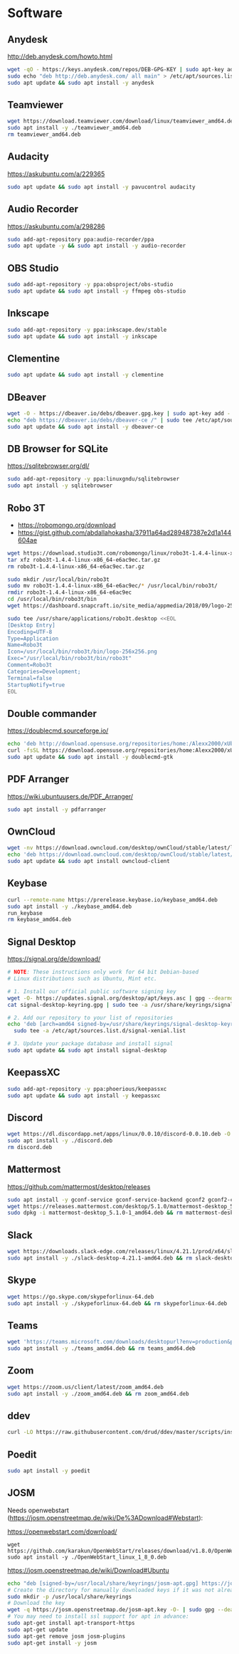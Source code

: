 # Software

## Anydesk

http://deb.anydesk.com/howto.html

```bash
wget -qO - https://keys.anydesk.com/repos/DEB-GPG-KEY | sudo apt-key add -
sudo echo "deb http://deb.anydesk.com/ all main" > /etc/apt/sources.list.d/anydesk-stable.list
sudo apt update && sudo apt install -y anydesk
```

## Teamviewer

```bash
wget https://download.teamviewer.com/download/linux/teamviewer_amd64.deb
sudo apt install -y ./teamviewer_amd64.deb
rm teamviewer_amd64.deb
```

## Audacity

https://askubuntu.com/a/229365

```bash
sudo apt update && sudo apt install -y pavucontrol audacity
```

## Audio Recorder

https://askubuntu.com/a/298286

```bash
sudo add-apt-repository ppa:audio-recorder/ppa
sudo apt update -y && sudo apt install -y audio-recorder
```

## OBS Studio

```bash
sudo add-apt-repository -y ppa:obsproject/obs-studio
sudo apt update && sudo apt install -y ffmpeg obs-studio
```

## Inkscape

```bash
sudo add-apt-repository -y ppa:inkscape.dev/stable
sudo apt update && sudo apt install -y inkscape
```

## Clementine

```bash
sudo apt update && sudo apt install -y clementine
```

## DBeaver

```bash
wget -O - https://dbeaver.io/debs/dbeaver.gpg.key | sudo apt-key add -
echo "deb https://dbeaver.io/debs/dbeaver-ce /" | sudo tee /etc/apt/sources.list.d/dbeaver.list
sudo apt update && sudo apt install -y dbeaver-ce
```

## DB Browser for SQLite

https://sqlitebrowser.org/dl/

```bash
sudo add-apt-repository -y ppa:linuxgndu/sqlitebrowser
sudo apt install -y sqlitebrowser
```

## Robo 3T

* https://robomongo.org/download
* https://gist.github.com/abdallahokasha/37911a64ad289487387e2d1a144604ae

```bash
wget https://download.studio3t.com/robomongo/linux/robo3t-1.4.4-linux-x86_64-e6ac9ec.tar.gz
tar xfz robo3t-1.4.4-linux-x86_64-e6ac9ec.tar.gz
rm robo3t-1.4.4-linux-x86_64-e6ac9ec.tar.gz

sudo mkdir /usr/local/bin/robo3t
sudo mv robo3t-1.4.4-linux-x86_64-e6ac9ec/* /usr/local/bin/robo3t/
rmdir robo3t-1.4.4-linux-x86_64-e6ac9ec
cd /usr/local/bin/robo3t/bin
wget https://dashboard.snapcraft.io/site_media/appmedia/2018/09/logo-256x256.png

sudo tee /usr/share/applications/robo3t.desktop <<EOL
[Desktop Entry]
Encoding=UTF-8
Type=Application
Name=Robo3t
Icon=/usr/local/bin/robo3t/bin/logo-256x256.png
Exec="/usr/local/bin/robo3t/bin/robo3t"
Comment=Robo3t
Categories=Development;
Terminal=false
StartupNotify=true
EOL
```

## Double commander

https://doublecmd.sourceforge.io/

```bash
echo 'deb http://download.opensuse.org/repositories/home:/Alexx2000/xUbuntu_20.04/ /' | sudo tee /etc/apt/sources.list.d/home:Alexx2000.list
curl -fsSL https://download.opensuse.org/repositories/home:Alexx2000/xUbuntu_20.04/Release.key | gpg --dearmor | sudo tee /etc/apt/trusted.gpg.d/home_Alexx2000.gpg > /dev/null
sudo apt update && sudo apt install -y doublecmd-gtk
```

## PDF Arranger

https://wiki.ubuntuusers.de/PDF_Arranger/

```bash
sudo apt install -y pdfarranger
```

## OwnCloud

```bash
wget -nv https://download.owncloud.com/desktop/ownCloud/stable/latest/linux/Ubuntu_20.04/Release.key -O - | sudo apt-key add -
echo 'deb https://download.owncloud.com/desktop/ownCloud/stable/latest/linux/Ubuntu_20.04/ /' | sudo tee -a /etc/apt/sources.list.d/owncloud.list
sudo apt update && sudo apt install owncloud-client
```

## Keybase

```bash
curl --remote-name https://prerelease.keybase.io/keybase_amd64.deb
sudo apt install -y ./keybase_amd64.deb
run_keybase
rm keybase_amd64.deb
```

## Signal Desktop

https://signal.org/de/download/

```bash
# NOTE: These instructions only work for 64 bit Debian-based
# Linux distributions such as Ubuntu, Mint etc.

# 1. Install our official public software signing key
wget -O- https://updates.signal.org/desktop/apt/keys.asc | gpg --dearmor > signal-desktop-keyring.gpg
cat signal-desktop-keyring.gpg | sudo tee -a /usr/share/keyrings/signal-desktop-keyring.gpg > /dev/null

# 2. Add our repository to your list of repositories
echo 'deb [arch=amd64 signed-by=/usr/share/keyrings/signal-desktop-keyring.gpg] https://updates.signal.org/desktop/apt xenial main' |\
  sudo tee -a /etc/apt/sources.list.d/signal-xenial.list

# 3. Update your package database and install signal
sudo apt update && sudo apt install signal-desktop
```

## KeepassXC

```bash
sudo add-apt-repository -y ppa:phoerious/keepassxc
sudo apt update && sudo apt install -y keepassxc
```

## Discord

```bash
wget https://dl.discordapp.net/apps/linux/0.0.10/discord-0.0.10.deb -O discord.deb
sudo apt install -y ./discord.deb
rm discord.deb
```

## Mattermost

https://github.com/mattermost/desktop/releases

```bash
sudo apt install -y gconf-service gconf-service-backend gconf2 gconf2-common libgconf-2-4
wget https://releases.mattermost.com/desktop/5.1.0/mattermost-desktop_5.1.0-1_amd64.deb
sudo dpkg -i mattermost-desktop_5.1.0-1_amd64.deb && rm mattermost-desktop_5.1.0-1_amd64.deb
```

## Slack

```bash
wget https://downloads.slack-edge.com/releases/linux/4.21.1/prod/x64/slack-desktop-4.21.1-amd64.deb
sudo apt install -y ./slack-desktop-4.21.1-amd64.deb && rm slack-desktop-4.21.1-amd64.deb
```

## Skype

```bash
wget https://go.skype.com/skypeforlinux-64.deb
sudo apt install -y ./skypeforlinux-64.deb && rm skypeforlinux-64.deb
```

## Teams

```bash
wget 'https://teams.microsoft.com/downloads/desktopurl?env=production&plat=linux&arch=x64&download=true&linuxArchiveType=deb' -O teams_amd64.deb
sudo apt install -y ./teams_amd64.deb && rm teams_amd64.deb
```

## Zoom

```bash
wget https://zoom.us/client/latest/zoom_amd64.deb
sudo apt install -y ./zoom_amd64.deb && rm zoom_amd64.deb
```

## ddev

```bash
curl -LO https://raw.githubusercontent.com/drud/ddev/master/scripts/install_ddev.sh && bash install_ddev.sh
```

## Poedit

```bash
sudo apt install -y poedit
```

## JOSM

Needs openwebstart (https://josm.openstreetmap.de/wiki/De%3ADownload#Webstart):

https://openwebstart.com/download/

```
wget https://github.com/karakun/OpenWebStart/releases/download/v1.8.0/OpenWebStart_linux_1_8_0.deb
sudo apt install -y ./OpenWebStart_linux_1_8_0.deb
```

https://josm.openstreetmap.de/wiki/Download#Ubuntu

```bash
echo "deb [signed-by=/usr/local/share/keyrings/josm-apt.gpg] https://josm.openstreetmap.de/apt $(lsb_release -sc) universe" | sudo tee /etc/apt/sources.list.d/josm.list > /dev/null
# Create the directory for manually downloaded keys if it was not already created
sudo mkdir -p /usr/local/share/keyrings
# Download the key
wget -q https://josm.openstreetmap.de/josm-apt.key -O- | sudo gpg --dearmor -o /usr/local/share/keyrings/josm-apt.gpg
# You may need to install ssl support for apt in advance:
sudo apt-get install apt-transport-https
sudo apt-get update
sudo apt-get remove josm josm-plugins
sudo apt-get install -y josm
```
